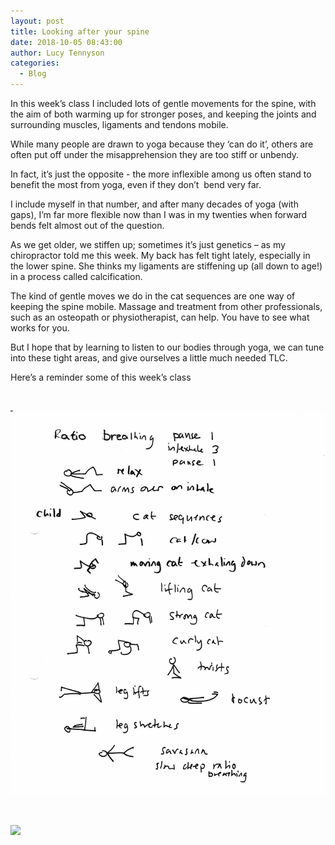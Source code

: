 ```yaml
---
layout: post
title: Looking after your spine
date: 2018-10-05 08:43:00
author: Lucy Tennyson
categories:
  - Blog
---
```


In this week’s class I included lots of gentle movements for the spine, with the aim of both warming up for stronger poses, and keeping the joints and surrounding muscles, ligaments and tendons mobile.

While many people are drawn to yoga because they ‘can do it’, others are often put off under the misapprehension they are too stiff or unbendy.

In fact, it’s just the opposite - the more inflexible among us often stand to benefit the most from yoga, even if they don’t&nbsp; bend very far.

I include myself in that number, and after many decades of yoga (with gaps), I’m far more flexible now than I was in my twenties when forward bends felt almost out of the question.

As we get older, we stiffen up; sometimes it’s just genetics – as my chiropractor told me this week. My back has felt tight lately, especially in the lower spine. She thinks my ligaments are stiffening up (all down to age!) in a process called calcification.

The kind of gentle moves we do in the cat sequences are one way of keeping the spine mobile. Massage and treatment from other professionals, such as an osteopath or physiotherapist, can help. You have to see what works for you.

But I hope that by learning to listen to our bodies through yoga, we can tune into these tight areas, and give ourselves a little much needed TLC.

Here’s a reminder some of this week’s class

&nbsp;

![](/uploads/yogablog5oct-3.jpg)

&nbsp;

![](blob:https://app.cloudcannon.com/b9ee5887-d8c1-0e47-b23d-d0f02b310190)